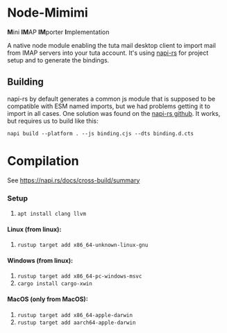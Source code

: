 # Node-Mimimi

**M**ini **IM**AP **IM**porter **I**mplementation

A native node module enabling the tuta mail desktop client to import mail from IMAP servers into your tuta account.
It's using [napi-rs](https://napi.rs/docs/introduction/getting-started) for project setup and to generate the bindings.

## Building

napi-rs by default generates a common js module that is supposed to be compatible with ESM named imports, but we had
problems getting it to import in all cases. One solution was found on
the [napi-rs github](https://github.com/napi-rs/napi-rs/issues/1429#issuecomment-1379743978). It works, but requires us
to build like this:

`napi build --platform . --js binding.cjs --dts binding.d.cts`

# Compilation

See https://napi.rs/docs/cross-build/summary

### Setup

1. `apt install clang llvm`

#### Linux (from linux):

1. `rustup target add x86_64-unknown-linux-gnu`

#### Windows (from linux):

1. `rustup target add x86_64-pc-windows-msvc`
2. `cargo install cargo-xwin`

#### MacOS (**only** from MacOS):

1. `rustup target add x86_64-apple-darwin`
2. `rustup target add aarch64-apple-darwin`

